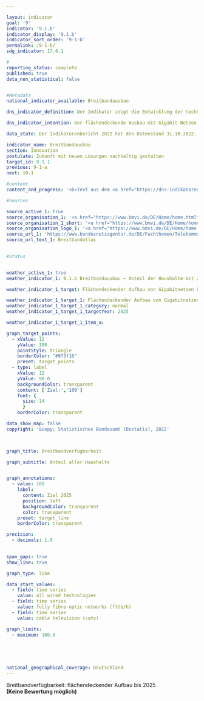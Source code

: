 ```yaml
---

layout: indicator    
goal: '9'    
indicator: '9.1.b'    
indicator_display: '9.1.b'    
indicator_sort_order: '9-1-b'    
permalink: /9-1-b/    
sdg_indicator: 17.6.1    

#
reporting_status: complete    
published: true    
data_non_statistical: false    


#Metadata    
national_indicator_available: Breitbandausbau    

dns_indicator_definition: Der Indikator zeigt die Entwicklung der technisch verlegten Breitbandverfügbarkeit bei den Haushalten in Deutschland für Gigabitanschlüsse (≥ 1000&nbsp;<abbr title="Megabit pro Sekunde">Mbit/s</abbr>) über reine Glasfasernetze (<abbr title="Reine Glasfasernetze">FTTB/H</abbr>), Kabelfernsehen (<abbr title="Kabelfernsehen">CATV</abbr>) und alle leitungsgebundenen Technologien.    

dns_indicator_intention: Der flächendeckende Ausbau mit Gigabit-Netzen bis 2025&nbsp;ist ein wesentliches Ziel der Bundesregierung. Neben der Steigerung der internationalen Wettbewerbsfähigkeit sollen über den Ausbau der Breitbandverfügbarkeit mit Gigabit-Geschwindigkeit gleichwertige Lebensbedingungen in Deutschland ermöglicht werden. Für die Erreichung dieser Ziele sollen neben dem vorwiegend privatwirtschaftlich erfolgenden Ausbau auch staatliche Fördermaßnahmen den Ausbau in unwirtschaftlichen Gebieten unterstützen.    

data_state: Der Indikatorenbericht 2022 hat den Datenstand 31.10.2022. Die Daten auf dieser Plattform werden regelmäßig aktualisiert, sodass online aktuellere Daten verfügbar sein können als im <a href="https://dns-indikatoren.de/assets/publications/reports/de/2022.pdf">Indikatorenbericht 2022</a> veröffentlicht.    

indicator_name: Breitbandausbau    
section: Innovation    
postulate: Zukunft mit neuen Lösungen nachhaltig gestalten    
target_id: 9.1.1    
previous: 9-1-a    
next: 10-1    

#content     
content_and_progress: '<b>Text aus dem <a href="https://dns-indikatoren.de/assets/publications/reports/de/2022.pdf">Indikatorenbericht 2022&nbsp;</a></b><br><br>Der Indikator erfasst die Breitbandverfügbarkeit bei Haushalten in Deutschland für eine Geschwindigkeit von mindestens 1&nbsp;000 <abbr title="Megabit pro Sekunde">Mbit/s</abbr> (1&nbsp;Gigabit/s) im Downstream über die leitungsgebundenen Technologien Glasfaser (<abbr title="Reine Glasfasernetze">FTTB/H</abbr>) und Kabelfernsehen (<abbr title="Kabelfernsehen">CATV</abbr>). Die Zahlen werden im Auftrag des Bundesministeriums für Verkehr und digitale Infrastruktur (<abbr title="Bundesministerium für Verkehr und digitale Infrastruktur">BMVI</abbr>) erhoben und im Breitbandatlas des Bundes veröffentlicht.<br><br>Mit Stand Mitte 2020&nbsp;sind Glasfaseranschlüsse (<abbr title="Reine Glasfasernetze">FTTB/H</abbr>) mit einer Leistung von über 1&nbsp;000 <abbr title="Megabit pro Sekunde">Mbit/s</abbr> in 13,8&nbsp;% der Haushalte in Deutschland verfügbar. Zwischen den Jahren 2015&nbsp;bis 2020&nbsp;ist die Breitbandverfügbarkeit für 1&nbsp;000 <abbr title="Megabit pro Sekunde">Mbit/s</abbr> für <abbr title="Reine Glasfasernetze">FTTB/H</abbr> um 7,1&nbsp;Prozentpunkte gestiegen. Damit hat sich die Verfügbarkeit mehr als verdoppelt (+105,9&nbsp;%). Im Zeitraum Ende 2018&nbsp;bis Mitte 2020&nbsp;hat sich der Anteil der Haushalte mit den entsprechenden Anschlüssen über <abbr title="Kabelfernsehen">CATV</abbr> von 23,7&nbsp;% auf 50,2&nbsp;% entwickelt. Dies ist ebenfalls mehr als eine Verdopplung der Verfügbarkeit (+111,8&nbsp;%). Damit stehen Mitte 2020&nbsp;gigabitfähige Anschlüsse für insgesamt 55,9&nbsp;% der Haushalte zur Verfügung.<br><br>Dabei ist eine unterschiedliche Verfügbarkeit in der Fläche zu erkennen. Die Breitbandverfügbarkeit im Gigabit-Bereich über alle Technologien konzentriert sich besonders auf städtische Gebiete. Dort haben im Jahr 2020&nbsp;74,6&nbsp;% der Haushalte einen Gigabitanschluss. In ländlich geprägten Gebieten ist der Anteil mit 16,7&nbsp;% im Jahr 2020&nbsp;deutlich geringer. Wird dabei die Verteilung der Technologie betrachtet, haben Mitte 2020&nbsp;70,7&nbsp;% der Haushalte in städtischen und 7,8&nbsp;% der Haushalte in ländlichen Gebieten einen Gigabitanschluss über <abbr title="Kabelfernsehen">CATV</abbr>. Ein Gigabitanschluss über Glasfaser steht 17,6&nbsp;% der Haushalte in städtischen und 8,9&nbsp;% in ländlichen Räumen zur Verfügung. Damit haben Haushalte in ländlichen Gebieten einen Gigabitanschluss überwiegend über Glasfaser, während städtische Gebiete eher über <abbr title="Kabelfernsehen">CATV</abbr> versorgt werden.<br><br>Eine unterschiedliche Verfügbarkeit zwischen städtischen und ländlicheren Gebieten zeigt sich ebenfalls bei den Bundesländern. Den höchsten Anteil von Haushalten mit Gigabitanschlüssen über alle Technologien eines Flächenbundeslandes erreicht Schleswig-Holstein mit 74,0&nbsp;% im Jahr 2020, gefolgt von Nordrhein-Westfalen mit 62,0&nbsp;%. Den geringsten Anteil von Haushalten mit Gigabitanschlüssen über alle Technologien eines Flächenbundeslandes erreicht Sachsen-Anhalt mit 12,0&nbsp;% im Jahr 2020, nach Brandenburg mit 22,1&nbsp;%. Im Vergleich liegt die Verfügbarkeit in den drei Stadtstaaten Berlin, Bremen und Hamburg deutlich über 90&nbsp;%.<br><br>Bei der der Berechnung der Daten werden unterschiedliche Datenquellen verwendet. Neben dem digitalen Landschaftsmodell des <abbr title="Bundesamt für Kartographie und Geodäsie">BKG</abbr> und Open Street Map werden mehr als 500&nbsp;Telekommunikationsunternehmen (<abbr title="Telekommunikationsunternehmen">TKU</abbr>) in Deutschland nach deren aktuellen Versorgungsdaten befragt. Diese Daten werden zur Wahrung von Betriebs- und Geschäftsgeheimnissen der <abbr title="Telekommunikationsunternehmen">TKU</abbr> auf Ebene von 250x250-Meter-Rasterzellen aggregiert und nach sieben Bandbreitenklassen gruppiert. Während dabei reine Glasfasernetze mit über 1&nbsp;000 <abbr title="Megabit pro Sekunde">Mbit/s</abbr> bereits seit Ende 2015&nbsp;betrachtet werden, erfolgt eine detailliertere Betrachtung der Klasse aufgrund jüngster technischer Entwicklungen erst seit Ende 2018.<br><br>Methodisch ist zu beachten, dass die Daten zur Breitbandverfügbarkeit von den <abbr title="Telekommunikationsunternehmen">TKU</abbr> aufgrund fehlender gesetzlicher Grundlagen auf freiwilliger Basis bereitgestellt werden. Des Weiteren beziehen sich die angegebenen Verfügbarkeiten auf die verlegte Technik der <abbr title="Telekommunikationsunternehmen">TKU</abbr>. Die tatsächlich nutzbare Breitbandverfügbarkeit vor Ort ist davon zu unterscheiden. Weiterführende Informationen zum Thema Breitbandmessung finden sich im Jahresbericht der Bundesnetzagentur.'    

#Sources    

source_active_1: true
source_organisation_1: '<a href="https://www.bmvi.de/DE/Home/home.html">Bundesministerium für Digitales und Verkehr</a>'
source_organisation_1_short: '<a href="https://www.bmvi.de/DE/Home/home.html" target="_blank">Bundesministerium für Digitales und Verkehr</a>'
source_organisation_logo_1: '<a href="https://www.bmvi.de/DE/Home/home.html" target="_blank"><img src="https://dnsUpgradeEnvironment.github.io/dns-indicators/public/OrgImgDe/bmdv.png" alt="Bundesministerium für Digitales und Verkehr" title=" Klicken Sie hier um zur Homepage der Organisation Bundesministerium für Digitales und Verkehr zu gelangen." style="height:60px; width:148px; border: transparent"/></a>'
source_url_1: 'https://www.bundesnetzagentur.de/DE/Fachthemen/Telekommunikation/Breitband/breitbandatlas/start.html'
source_url_text_1: Breitbandatlas
    

#Status    


weather_active_1: true
weather_indicator_1: 9.1.b Breitbandausbau – Anteil der Haushalte mit Zugang zu Gigabit-Breitbandversorgung

weather_indicator_1_target: Flächendeckender Aufbau von Gigabitnetzen bis 2025

weather_indicator_1_target_1: Flächendeckender Aufbau von Gigabitnetzen bis 2025
weather_indicator_1_target_1_category: normal
weather_indicator_1_target_1_targetYear: 2025

weather_indicator_1_target_1_item_a:    

graph_target_points:
  - xValue: 12
    yValue: 100
    pointStyle: triangle
    borderColor: "#973f16"
    preset: target_points
  - type: label
    xValue: 12
    yValue: 90.0
    backgroundColor: transparent
    content: ['Ziel:','100']
    font: {
      size: 14
      }
    borderColor: transparent    

data_show_map: false    
copyright: '&copy; Statistisches Bundesamt (Destatis), 2022'    

    

graph_title: Breitbandverfügbarkeit    

graph_subtitle: Anteil aller Haushalte    


graph_annotations:
  - value: 100
    label:
      content: Ziel 2025
      position: left
      backgroundColor: transparent
      color: transparent
    preset: target_line
    borderColor: transparent    

precision: 
  - decimals: 1.0
        

span_gaps: true    
show_line: true    

graph_type: line    

data_start_values: 
  - field: time series
    value: all wired technologies
  - field: time series
    value: fully fibre-optic networks (fttb/h)
  - field: time series
    value: cable television (catv)    

graph_limits: 
  - maximum: 100.0    

    

            

national_geographical_coverage: Deutschland    
---
```



<div>
  <div class="my-header">
    <label class="default">Breitbandverfügbarkeit: flächendeckender Aufbau bis 2025
    </label>
  </div>
</div>
<div class="my-header-note">
  <label class="default"><b>(Keine Bewertung möglich)
  </b></label>
</div>